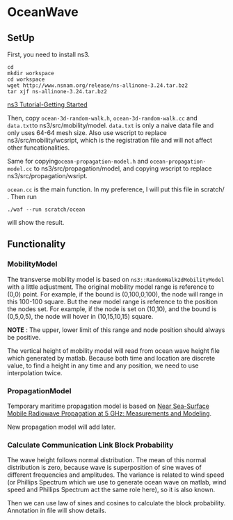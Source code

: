 # OceanWave

## SetUp
First, you need to install ns3.
```
cd
mkdir workspace
cd workspace
wget http://www.nsnam.org/release/ns-allinone-3.24.tar.bz2
tar xjf ns-allinone-3.24.tar.bz2
```
[ns3 Tutorial-Getting Started](https://www.nsnam.org/docs/release/3.24/tutorial/html/getting-started.html#downloading-ns3)

Then, copy `ocean-3d-random-walk.h`, `ocean-3d-random-walk.cc` and `data.txt`to ns3/src/mobility/model. `data.txt` is only a naive data file and only uses 64-64 mesh size. Also use wscript to replace ns3/src/mobility/wcsript, which is the registration file and will not affect other funcationalities.

Same for copying`ocean-propagation-model.h` and `ocean-propagation-model.cc` to ns3/src/propagation/model, and copying wscript to replace ns3/src/propagation/wsript.

`ocean.cc` is the main function. In my preference, I will put this file in scratch/ . Then run
```
./waf --run scratch/ocean
```
will show the result.


## Functionality
### MobilityModel

The transverse mobility model is based on `ns3::RandomWalk2dMobilityModel` with a little adjustment. The original mobility model range is reference to (0,0) point. For example, if the bound is (0,100,0,100), the node will range in this 100-100 square. But the new model range is reference to the position the nodes set. For example, if the node is set on (10,10), and the bound is (0,5,0,5), the node will hover in (10,15,10,15) square. 

**NOTE** : The upper, lower limit of this range and node position should always be positive.

The vertical height of mobility model will read from ocean wave height file which generated by matlab. Because both time and location are discrete value, to find a height in any time and any position, we need to use interpolation twice.

### PropagationModel

Temporary maritime propagation model is based on [Near Sea-Surface Mobile Radiowave Propagation at 5 GHz: Measurements and Modeling](https://www.radioeng.cz/fulltexts/2014/14_03_0824_0830.pdf).

New propagation model will add later.

### Calculate Communication Link Block Probability

The wave height follows normal distribution. The mean of this normal distribution is zero, because wave is superposition of sine waves of different frequencies and amplitudes. The variance is related to wind speed (or Phillips Spectrum which we use to generate ocean wave on matlab, wind speed and Phillips Spectrum act the same role here), so it is also known.

Then we can use law of sines and cosines to calculate the block probability. Annotation in file will show details.
